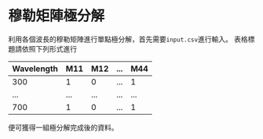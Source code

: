 # 穆勒矩陣極分解

利用各個波長的穆勒矩陣進行單點極分解，首先需要`input.csv`進行輸入。
表格標題請依照下列形式進行

| Wavelength | M11 | M12 | ... | M44 |
| --- |  --- | --- | --- | --- |
| 300 | 1 | 0 | ... | 1 |
| ... | ... | ... | ... | ... |
| 700 | 1 | 0 | ... | 1 |

便可獲得一組極分解完成後的資料。
